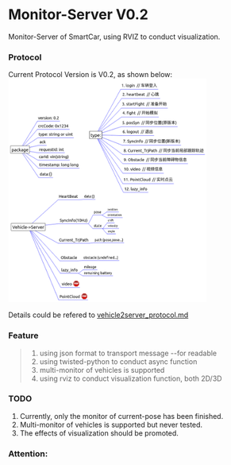 # Monitor-Server V0.2
Monitor-Server of SmartCar, using RVIZ to conduct visualization.

### Protocol
Current Protocol Version is V0.2, as shown below:  
<img src="YunleProtocol/v3.png" width="400" height="450" />

Details could be refered to [vehicle2server_protocol.md](YunleProtocol/vehicle2server.md)

### Feature
> 1. using json format to transport message --for readable
> 2. using twisted-python to conduct async function
> 3. multi-monitor of vehicles is supported
> 4. using rviz to conduct visualization function, both 2D/3D

### TODO
1. Currently, only the monitor of current-pose has been finished.  
2. Multi-monitor of vehicles is supported but never tested.  
3. The effects of visualization should be promoted.

### Attention:

